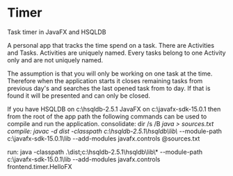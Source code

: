 # Timer
Task timer in JavaFX and HSQLDB

A personal app that tracks the time spend on a task. There are Activities and Tasks. Activities are uniquely named. Every tasks belong to one Activity only and are not uniquely named.

The assumption is that you will only be working on one task at the time. Therefore when the application starts it closes remaining tasks from previous day's and searches the last opened task from to day. If that is found it will be presented and can only be closed.



If you have HSQLDB on c:\hsqldb-2.5.1 JavaFX on c:\javafx-sdk-15.0.1 then from the root of the app path the following commands can be used to compile and run the application.
consolidate:
dir /s /B *java > sources.txt
compile:
javac -d dist -classpath c:\hsqldb-2.5.1\hsqldb\lib\\* --module-path c:\javafx-sdk-15.0.1\lib --add-modules javafx.controls @sources.txt

run:
java -classpath .\dist;c:\hsqldb-2.5.1\hsqldb\lib\\* --module-path c:\javafx-sdk-15.0.1\lib --add-modules javafx.controls frontend.timer.HelloFX
